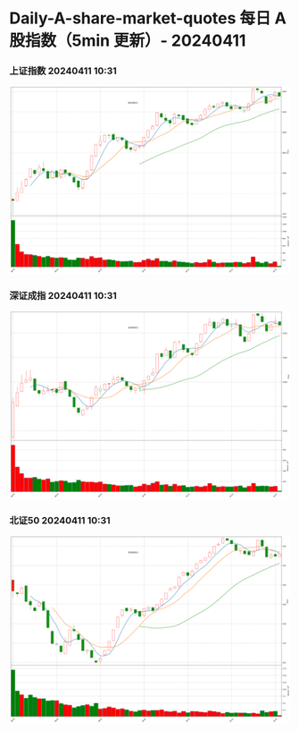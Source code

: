 
# Daily-A-share-market-quotes 每日 A 股指数（5min 更新）- 20240411

### 上证指数 20240411 10:31
![](./fig/2024/4/20240411-sh000001.png)

### 深证成指 20240411 10:31
![](./fig/2024/4/20240411-sz399001.png)

### 北证50 20240411 10:31
![](./fig/2024/4/20240411-bj899050.png)
